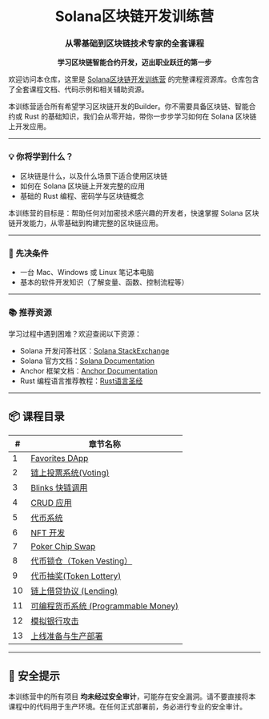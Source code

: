 <div align="center">
<h1>Solana区块链开发训练营</h1>
<h3>从零基础到区块链技术专家的全套课程</h3>

<p><strong>学习区块链智能合约开发，迈出职业跃迁的第一步</strong></p>
</div>

欢迎访问本仓库，这里是 [Solana区块链开发训练营](https://www.youtube.com/watch?v=amAq-WHAFs8) 的完整课程资源库。仓库包含了全套课程文档、代码示例和相关辅助资源。

本训练营适合所有希望学习区块链开发的Builder。你不需要具备区块链、智能合约或 Rust 的基础知识，我们会从零开始，带你一步步学习如何在 Solana 区块链上开发应用。

---

### 💡 你将学到什么？

- 区块链是什么，以及什么场景下适合使用区块链  
- 如何在 Solana 区块链上开发完整的应用  
- 基础的 Rust 编程、密码学与区块链概念  

本训练营的目标是：帮助任何对加密技术感兴趣的开发者，快速掌握 Solana 区块链开发能力，从零基础到构建完整的区块链应用。

---

### 🔧 先决条件

- 一台 Mac、Windows 或 Linux 笔记本电脑  
- 基本的软件开发知识（了解变量、函数、控制流程等）

---

### 📚 推荐资源

学习过程中遇到困难？欢迎查阅以下资源：

- Solana 开发问答社区：[Solana StackExchange](https://solana.stackexchange.com/)  
- Solana 官方文档：[Solana Documentation](https://solana.com/docs)  
- Anchor 框架文档：[Anchor Documentation](https://www.anchor-lang.com/)  
- Rust 编程语言推荐教程：[Rust语言圣经](https://course.rs/about-book.html)

---

## 📦 课程目录

| #   | 章节名称 |
|-----|----------|
| 1   | [Favorites DApp](https://www.youtube.com/watch?v=amAq-WHAFs8&t=622s)  
| 2   | [链上投票系统(Voting)](https://www.youtube.com/watch?v=amAq-WHAFs8&t=2262s)  
| 3   | [Blinks 快链调用](https://www.youtube.com/watch?v=amAq-WHAFs8&t=6632s)  
| 4   | [CRUD 应用](https://www.youtube.com/watch?v=amAq-WHAFs8&t=9105s)  
| 5   | [代币系统](https://www.youtube.com/watch?v=amAq-WHAFs8&t=12891s)  
| 6   | [NFT 开发](https://www.youtube.com/watch?v=amAq-WHAFs8&t=13752s)  
| 7   | [Poker Chip Swap](https://www.youtube.com/watch?v=amAq-WHAFs8&t=15922s)  
| 8   | [代币锁仓（Token Vesting）](https://www.youtube.com/watch?v=amAq-WHAFs8&t=20895s)  
| 9   | [代币抽奖(Token Lottery)](https://www.youtube.com/watch?v=amAq-WHAFs8&t=30677s)  
| 10  | [链上借贷协议 (Lending)](https://www.youtube.com/watch?v=HOdYZSe1uhE&t=0s)  
| 11  | [可编程货币系统 (Programmable Money)](https://www.youtube.com/watch?v=HOdYZSe1uhE&t=11292s)  
| 12  | [模拟银行攻击](https://www.youtube.com/watch?v=HOdYZSe1uhE&t=20615s)  
| 13  | [上线准备与生产部署](https://www.youtube.com/watch?v=HOdYZSe1uhE&t=24025s)  

---

## 🔐 安全提示

本训练营中的所有项目 **均未经过安全审计**，可能存在安全漏洞。请不要直接将本课程中的代码用于生产环境。在任何正式部署前，务必进行专业的安全审计。

